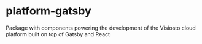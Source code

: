 # platform-gatsby

Package with components powering the development of the Visiosto cloud platform built on top of Gatsby and React
